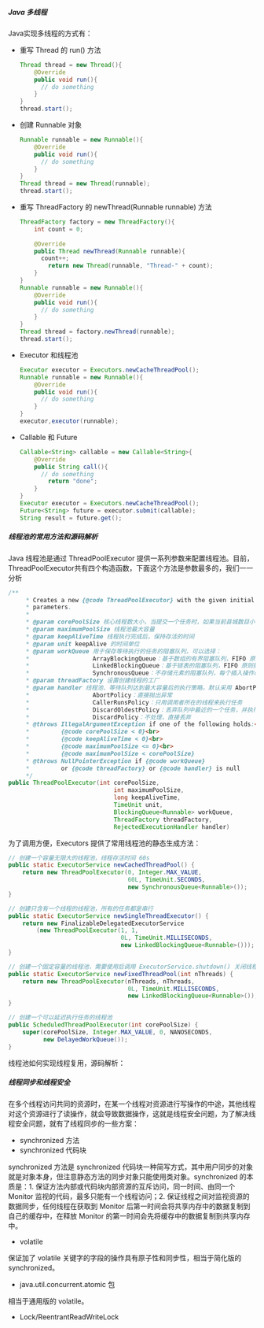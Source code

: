 ##### Java 多线程

Java实现多线程的方式有：

- 重写 Thread 的 run() 方法

  ```java
  Thread thread = new Thread(){
      @Override
      public void run(){
  		// do something
      }
  }
  thread.start();
  ```

- 创建 Runnable 对象

  ```java
  Runnable runnable = new Runnable(){
      @Override
      public void run(){
  		// do something
      }
  }
  Thread thread = new Thread(runnable);
  thread.start();
  ```

- 重写 ThreadFactory 的 newThread(Runnable runnable) 方法

  ```java
  ThreadFactory factory = new ThreadFactory(){
      int count = 0;
      
      @Override
      public Thread newThread(Runnable runnable){
  		count++;
          return new Thread(runnable, "Thread-" + count);
      }
  }
  Runnable runnable = new Runnable(){
      @Override
      public void run(){
  		// do something
      }
  }
  Thread thread = factory.newThread(runnable);
  thread.start();
  ```

- Executor 和线程池

  ```java
  Executor executor = Executors.newCacheThreadPool();
  Runnable runnable = new Runnable(){
      @Override
      public void run(){
  		// do something
      }
  }
  executor,executor(runnable);
  ```

- Callable 和 Future

  ```java
  Callable<String> callable = new Callable<String>{
      @Override
      public String call(){
  		// do something
          return "done";
      }
  }
  Executor executor = Executors.newCacheThreadPool();
  Future<String> future = executor.submit(callable);
  String result = future.get();
  ```

##### 线程池的常用方法和源码解析

Java 线程池是通过 ThreadPoolExecutor 提供一系列参数来配置线程池。目前，ThreadPoolExecutor共有四个构造函数，下面这个方法是参数最多的，我们一一分析

```java
/**
     * Creates a new {@code ThreadPoolExecutor} with the given initial
     * parameters.
     *
     * @param corePoolSize 核心线程数大小，当提交一个任务时，如果当前县城数目小于它，就会创建一个线程。
     * @param maximumPoolSize 线程池最大容量
     * @param keepAliveTime 线程执行完成后，保持存活的时间
     * @param unit keepAlive 的时间单位
     * @param workQueue 用于保存等待执行的任务的阻塞队列，可以选择：
     *					ArrayBlockingQueue：基于数组的有界阻塞队列，FIFO 原则排序
     *					LinkedBlockingQueue：基于链表的阻塞队列，FIFO 原则排序。
     *					SynchronousQueue：不存储元素的阻塞队列，每个插入操作必须等上一个元素被移除之后。
     * @param threadFactory 设置创建线程的工厂
     * @param handler 线程池、等待队列达到最大容量后的执行策略，默认采用 AbortPolicy，提供了四种方式：
     *					AbortPolicy：直接抛出异常
     *					CallerRunsPolicy：只用调用者所在的线程来执行任务
     *					DiscardOldestPolicy：丢弃队列中最近的一个任务，并执行当前任务
     *					DiscardPolicy：不处理，直接丢弃
     * @throws IllegalArgumentException if one of the following holds:<br>
     *         {@code corePoolSize < 0}<br>
     *         {@code keepAliveTime < 0}<br>
     *         {@code maximumPoolSize <= 0}<br>
     *         {@code maximumPoolSize < corePoolSize}
     * @throws NullPointerException if {@code workQueue}
     *         or {@code threadFactory} or {@code handler} is null
     */
public ThreadPoolExecutor(int corePoolSize,
                              int maximumPoolSize,
                              long keepAliveTime,
                              TimeUnit unit,
                              BlockingQueue<Runnable> workQueue,
                              ThreadFactory threadFactory,
                              RejectedExecutionHandler handler) 
```

为了调用方便，Executors 提供了常用线程池的静态生成方法：

```java
// 创建一个容量无限大的线程池，线程存活时间 60s
public static ExecutorService newCachedThreadPool() {
    return new ThreadPoolExecutor(0, Integer.MAX_VALUE,
                                  60L, TimeUnit.SECONDS,
                                  new SynchronousQueue<Runnable>());
}

// 创建只含有一个线程的线程池，所有的任务都是串行
public static ExecutorService newSingleThreadExecutor() {
    return new FinalizableDelegatedExecutorService
        (new ThreadPoolExecutor(1, 1,
                                0L, TimeUnit.MILLISECONDS,
                                new LinkedBlockingQueue<Runnable>()));
}

// 创建一个固定容量的线程池，需要使用后调用 ExecutorService.shutdown() 关闭线程池
public static ExecutorService newFixedThreadPool(int nThreads) {
    return new ThreadPoolExecutor(nThreads, nThreads,
                                  0L, TimeUnit.MILLISECONDS,
                                  new LinkedBlockingQueue<Runnable>());
}

// 创建一个可以延迟执行任务的线程池
public ScheduledThreadPoolExecutor(int corePoolSize) {
    super(corePoolSize, Integer.MAX_VALUE, 0, NANOSECONDS,
          new DelayedWorkQueue());
}
```

线程池如何实现线程复用，源码解析：



##### 线程同步和线程安全

在多个线程访问共同的资源时，在某一个线程对资源进行写操作的中途，其他线程对这个资源进行了读操作，就会导致数据操作，这就是线程安全问题，为了解决线程安全问题，就有了线程同步的一些方案：

- synchronized 方法
- synchronized 代码块

synchronized 方法是 synchronized 代码块一种简写方式，其中用户同步的对象就是对象本身，但注意静态方法的同步对象只能使用类对象。synchronized 的本质是：1. 保证方法内部或代码块内部资源的互斥访问，同一时间、由同一个 Monitor 监视的代码，最多只能有一个线程访问；2. 保证线程之间对监视资源的数据同步，任何线程在获取到 Monitor 后第一时间会将共享内存中的数据复制到自己的缓存中，在释放 Monitor 的第一时间会先将缓存中的数据复制到共享内存中。

- volatile

保证加了 volatile 关键字的字段的操作具有原子性和同步性，相当于简化版的 synchronized。

- java.util.concurrent.atomic 包

相当于通用版的 volatile。

- Lock/ReentrantReadWriteLock